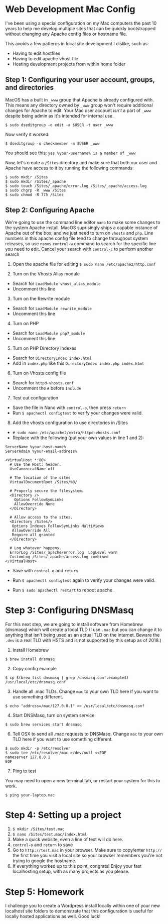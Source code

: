 # Web Development Mac Config
I've been using a special configuration on my Mac computers the past 10 years to help me develop multiple sites that can be quickly bootstrapped without changing any Apache config files or hostname file.

This avoids a few patterns in local site development I dislike, such as:
* Having to edit hostfiles
* Having to edit apache vhost file
* Hosting development projects from within home folder

## Step 1: Configuring your user account, groups, and directories

MacOS has a built in `_www` group that Apache is already configured with. This means any directory owned by `_www` group won't require additional changes for Apache to edit. Your Mac user account _isn't_ a part of `_www` despite being admin as it's intended for internal use.

`$ sudo dseditgroup -o edit -a $USER -t user _www`

Now verify it worked:

`$ dseditgroup -o checkmember -m $USER _www`

You should see this:
`yes %your-username% is a member of _www`

Now, let's create a `/Sites` directory and make sure that both our user and Apache have access to it by running the following commands:

```
$ sudo mkdir /Sites
$ sudo mkdir /Sites/_apache
$ sudo touch /Sites/_apache/error.log /Sites/_apache/access.log
$ sudo chgrp -R _www /Sites
$ sudo chmod -R 775 /Sites
```

## Step 2: Configuring Apache

We're going to use the command line editor `nano` to make some changes to the system Apache install. MacOS suprisingly ships a capable instance of Apache out of the box, and we just need to turn on `vhosts` and `php`. Line numbers in this apache config file tend to change throughout system releases, so use `nano`s `control-w` command to search for the specific line you need to edit. Cancel your search with `control-c` to perform another search

1) Open the apache file for editing
`$ sudo nano /etc/apache2/http.conf`

2) Turn on the Vhosts Alias module
* Search for `LoadModule vhost_alias_module`
* Uncomment this line

3) Turn on the Rewrite module
* Search for `LoadModule rewrite_module`
* Uncomment this line

4) Turn on PHP
* Search for `LoadModule php7_module`
* Uncomment this line

5) Turn on PHP Directory Indexes
* Search for `DirectoryIndex index.html`
* Add in `index.php` like this `DirectoryIndex index.php index.html`

6) Turn on Vhosts config file
* Search for `httpd-vhosts.conf` 
* Uncomment the `#` before `Include`

7) Test out configuration
* Save the file in Nano with `control-o`, then press `return`
* Run `$ apachectl configtest` to verify your changes were valid.

8) Add the vhosts configuration to use directories in /Sites
* `# sudo nano /etc/apache2/extra/httpd-vhosts.conf`
* Replace with the following (put your own values in line 1 and 2):

```
ServerName %your-host-name%
ServerAdmin %your-email-address%

<VirtualHost *:80>
  # Use the Host: header.  
  UseCanonicalName off

  # The location of the sites
  VirtualDocumentRoot /Sites/%0/
  
  # Properly secure the filesystem.  
  <Directory />
    Options FollowSymLinks    
    AllowOverride None
  </Directory>
  
  # Allow access to the sites.  
  <Directory /Sites/>
   Options Indexes FollowSymLinks MultiViews   
   AllowOverride All
   Require all granted  
  </Directory>

  # Log whatever happens.
  ErrorLog /Sites/_apache/error.log  LogLevel warn
  CustomLog /Sites/_apache/access.log combined
</VirtualHost>
```
* Save with `control-o` and `return`

* Run `$ apachectl configtest` again to verify your changes were valid.
* Run `$ sudo apachectl restart` to reboot apache.

# Step 3: Configuring DNSMasq

For this next step, we are going to install software from Homebrew (dnsmasq) which will create a local TLD (I use `.mac` but you can change it to anything that isn't being used as an actual TLD on the internet. Beware the `.dev` is a real TLD with HSTS and is not supported by this setup as of 2018.)

1) Install Homebrew

`$ brew install dnsmasq`

2) Copy config example

`$ cp $(brew list dnsmasq | grep /dnsmasq.conf.example$) /usr/local/etc/dnsmasq.conf`

3) Handle all .mac TLDs. Change `mac` to your own TLD here if you want to use something different.

`$ echo "address=/mac/127.0.0.1" >> /usr/local/etc/dnsmasq.conf`

4) Start DNSMasq, turn on system service

`$ sudo brew services start dnsmasq`

6) Tell OSX to send all .mac requests to DNSMasq. Change `mac` to your own TLD here if you want to use something different.

```
$ sudo mkdir -p /etc/resolver
$ sudo tee /etc/resolver/mac >/dev/null <<EOF
nameserver 127.0.0.1
EOF
```

7) Ping to test

You may need to open a new terminal tab, or restart your system for this to work.

`$ ping your-laptop.mac`

# Step 4: Setting up a project

1) `$ mkdir /Sites/test.mac`
2) `$ nano /Sites/test.mac/index.html`
3) Make a quick website, even a line of text will do here.
4) `control-o` and `return` to save
5) Go to `http://test.mac` in your browser. Make sure to copy/enter `http://` the first time you visit a local site so your browser remembers you're not trying to google the hostname. 
6) If everything worked up to this point, congrats! Enjoy your fast localhosting setup, with as many projects as you please.

# Step 5: Homework

I challenge you to create a Wordpress install locally within one of your new localhost site folders to demonstrate that this configuration is useful for locally hosted applications as well. Good luck!
